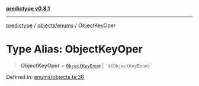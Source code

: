 [**predictype v0.8.1**](../../../README.md)

***

[predictype](../../../modules.md) / [objects/enums](../README.md) / ObjectKeyOper

# Type Alias: ObjectKeyOper

> **ObjectKeyOper** = [`ObjectKeyEnum`](../enumerations/ObjectKeyEnum.md) \| `` `${ObjectKeyEnum}` ``

Defined in: [enums/objects.ts:36](https://github.com/maduhaime/predictype/blob/2310adbaccb6fbc00cdab8e345e79bd5b09e40f5/src/enums/objects.ts#L36)
